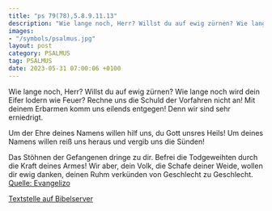 ```yaml
---
title: "ps 79(78),5.8.9.11.13"
description: "Wie lange noch, Herr? Willst du auf ewig zürnen? Wie lange noch wird dein Eifer lodern wie Feuer? Rechne uns die Schuld der Vorfahren nicht an! Mit deinem Erbarmen komm uns eilends entgegen! Denn wir sind sehr erniedrigt.  Um der Ehre deines Namens willen hilf uns, du Gott un...."
images:
- "/symbols/psalmus.jpg"
layout: post
category: PSALMUS
tag: PSALMUS
date: 2023-05-31 07:00:06 +0100
---
```

Wie lange noch, Herr? Willst du auf ewig zürnen?
Wie lange noch wird dein Eifer lodern wie Feuer?
Rechne uns die Schuld der Vorfahren nicht an!
Mit deinem Erbarmen komm uns eilends entgegen!
Denn wir sind sehr erniedrigt.

Um der Ehre deines Namens willen
hilf uns, du Gott unsres Heils!
Um deines Namens willen reiß uns heraus
und vergib uns die Sünden!

Das Stöhnen der Gefangenen dringe zu dir.<!--more-->
Befrei die Todgeweihten durch die Kraft deines Armes!
Wir aber, dein Volk, die Schafe deiner Weide,
wollen dir ewig danken,
deinen Ruhm verkünden von Geschlecht zu Geschlecht.<br>
[Quelle: Evangelizo](https://evangeliumtagfuertag.org/DE/gospel)

[Textstelle auf Bibelserver](https://www.bibleserver.com/EU/ps79(78),5.8.9.11.13)

